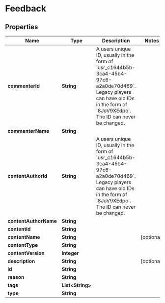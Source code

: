 

# Feedback


## Properties

| Name | Type | Description | Notes |
|------------ | ------------- | ------------- | -------------|
|**commenterId** | **String** | A users unique ID, usually in the form of &#x60;usr_c1644b5b-3ca4-45b4-97c6-a2a0de70d469&#x60;. Legacy players can have old IDs in the form of &#x60;8JoV9XEdpo&#x60;. The ID can never be changed. |  |
|**commenterName** | **String** |  |  |
|**contentAuthorId** | **String** | A users unique ID, usually in the form of &#x60;usr_c1644b5b-3ca4-45b4-97c6-a2a0de70d469&#x60;. Legacy players can have old IDs in the form of &#x60;8JoV9XEdpo&#x60;. The ID can never be changed. |  |
|**contentAuthorName** | **String** |  |  |
|**contentId** | **String** |  |  |
|**contentName** | **String** |  |  [optional] |
|**contentType** | **String** |  |  |
|**contentVersion** | **Integer** |  |  |
|**description** | **String** |  |  [optional] |
|**id** | **String** |  |  |
|**reason** | **String** |  |  |
|**tags** | **List&lt;String&gt;** |  |  |
|**type** | **String** |  |  |




